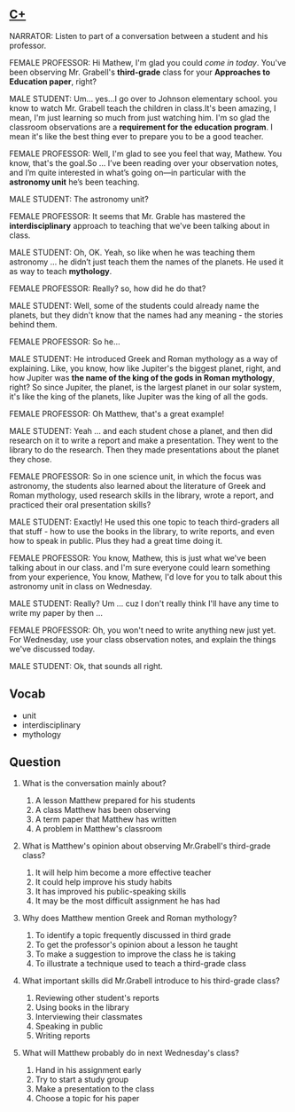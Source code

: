## [C+](https://img.kmf.com/toefl/listening/audio/026b837e05857daa8e291212ab2303b8.mp3)

NARRATOR: Listen to part of a conversation between a student and his professor.

FEMALE PROFESSOR: Hi Mathew, I'm glad you could *come in today*. You've been observing Mr. Grabell's **third-grade** class for your **Approaches to Education paper**, right?

MALE STUDENT: Um… yes…I go over to Johnson elementary school. you know to watch Mr. Grabell teach the children in class.It's been amazing, I mean, I'm just learning so much from just watching him. I'm so glad the classroom observations are a **requirement for the education program**. I mean it's like the best thing ever to prepare you to be a good teacher.

FEMALE PROFESSOR: Well, I'm glad to see you feel that way, Mathew. You know, that's the goal.So … I’ve been reading over your observation notes, and I’m quite interested in what’s going on—in particular with the **astronomy unit** he’s been teaching.

MALE STUDENT: The astronomy unit?

FEMALE PROFESSOR: It seems that Mr. Grable has mastered the **interdisciplinary** approach to teaching that we've been talking about in class.

MALE STUDENT: Oh, OK. Yeah, so like when he was teaching them astronomy … he didn’t just teach them the names of the planets. He used it as way to teach **mythology**.

FEMALE PROFESSOR: Really? so, how did he do that?

MALE STUDENT: Well, some of the students could already name the planets, but they didn't know that the names had any meaning - the stories behind them.

FEMALE PROFESSOR: So he…

MALE STUDENT: He introduced Greek and Roman mythology as a way of explaining. Like, you know, how like Jupiter's the biggest planet, right, and how Jupiter was **the name of the king of the gods in Roman mythology**, right? So since Jupiter, the planet, is the largest planet in our solar system, it's like the king of the planets, like Jupiter was the king of all the gods.

FEMALE PROFESSOR: Oh Matthew, that's a great example!

MALE STUDENT: Yeah … and each student chose a planet, and then did research on it to write a report and make a presentation. They went to the library to do the research. Then they made presentations about the planet they chose.

FEMALE PROFESSOR: So in one science unit, in which the focus was astronomy, the students also learned about the literature of Greek and Roman mythology, used research skills in the library, wrote a report, and practiced their oral presentation skills?

MALE STUDENT: Exactly! He used this one topic to teach third-graders all that stuff - how to use the books in the library, to write reports, and even how to speak in public. Plus they had a great time doing it.

FEMALE PROFESSOR: You know, Mathew, this is just what we've been talking about in our class. and I'm sure everyone could learn something from your experience, You know, Mathew, I'd love for you to talk about this astronomy unit in class on Wednesday.

MALE STUDENT: Really? Um … cuz I don't really think I'll have any time to write my paper by then …

FEMALE PROFESSOR: Oh, you won't need to write anything new just yet. For Wednesday, use your class observation notes, and explain the things we've discussed today.

MALE STUDENT: Ok, that sounds all right.

## Vocab
* unit
* interdisciplinary
* mythology

## Question
1. What is the conversation mainly about? 
	1. A lesson Matthew prepared for his students
	1. A class Matthew has been observing
	1. A term paper that Matthew has written
	1. A problem in Matthew's classroom

2. What is Matthew's opinion about observing Mr.Grabell's third-grade class? 
	1. It will help him become a more effective teacher
	1. It could help improve his study habits
	1. It has improved his public-speaking skills
	1. It may be the most difficult assignment he has had

3. Why does Matthew mention Greek and Roman mythology? 
	1. To identify a topic frequently discussed in third grade
	1. To get the professor's opinion about a lesson he taught
	1. To make a suggestion to improve the class he is taking
	1. To illustrate a technique used to teach a third-grade class

4. What important skills did Mr.Grabell introduce to his third-grade class? 
	1. Reviewing other student's reports
	1. Using books in the library
	1. Interviewing their classmates
	1. Speaking in public
	1. Writing reports

5. What will Matthew probably do in next Wednesday's class? 
	1. Hand in his assignment early
	1. Try to start a study group
	1. Make a presentation to the class
	1. Choose a topic for his paper
